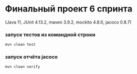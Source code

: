 # Финальный проект 6 спринта
(Java 11, JUnit 4.13.2, maven 3.9.2, mockito 4.8.0, jacoco 0.8.7)

### запуск тестов из командной строки

```bash
mvn clean test
```

### запуск отчёта jacoco

```bash
mvn clean verify
```